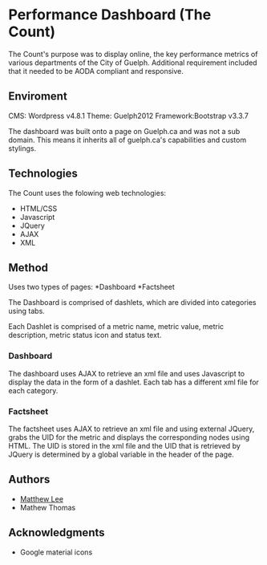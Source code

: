 # Performance Dashboard (The Count)
The Count's purpose was to display online, the key performance metrics of various departments of the City of Guelph. Additional requirement included that it needed to
be AODA compliant and responsive.

## Enviroment
CMS: Wordpress v4.8.1
Theme: Guelph2012
Framework:Bootstrap v3.3.7

The dashboard was built onto a page on Guelph.ca and was not a sub domain. This means it inherits all of guelph.ca's capabilities and custom stylings.

## Technologies

The Count uses the folowing web technologies:
* HTML/CSS
* Javascript
* JQuery
* AJAX
* XML

## Method

Uses two types of pages:
*Dashboard
*Factsheet

The Dashboard is comprised of dashlets, which are divided into categories using tabs.

Each Dashlet is comprised of a metric name, metric value, metric description, metric status icon and status text.

### Dashboard
The dashboard uses AJAX to retrieve an xml file and uses Javascript to display the data in the form of a dashlet.
Each tab has a different xml file for each category.

### Factsheet
The factsheet uses AJAX to retrieve an xml file and using external JQuery, grabs the UID for the metric and displays the corresponding nodes using HTML.
The UID is stored in the xml file and the UID that is retrieved by JQuery is determined by a global variable in the header of the page.


## Authors
* [Matthew Lee](mailto:matthew.lee@guelph.ca)
* Mathew Thomas

## Acknowledgments
* Google material icons